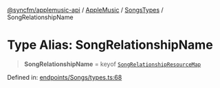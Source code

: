 [@syncfm/applemusic-api](../../../../../../globals.md) / [AppleMusic](../../../index.md) / [SongsTypes](../index.md) / SongRelationshipName

# Type Alias: SongRelationshipName

> **SongRelationshipName** = keyof [`SongRelationshipResourceMap`](SongRelationshipResourceMap.md)

Defined in: [endpoints/Songs/types.ts:68](https://github.com/sync-fm/applemusic-api/blob/a6a8471d4d51a41f6bd8af9d95c8abf0126e10f4/src/endpoints/Songs/types.ts#L68)
